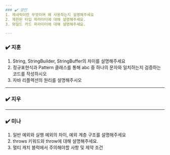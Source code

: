 ```yaml
---
### ✔️ 광민
1. 제네릭이란 무엇이며 왜 사용하는지 설명해주세요
2. 제한된 타입 파라미터에 대해 설명해주세요.
3. 와일드 카드 파라미터에 대해 설명해주세요.

---
```


### ✔️ 지훈
1. String, StringBuilder, StringBuffer의 차이를 설명해주세요
2. 정규표현식과 Pattern 클래스를 통해 abc 중 하나의 문자와 일치하는지 검증하는 코드를 작성하시오
3. 자바 리플렉션의 원리를 설명해주시오 
---

### ✔️ 지우



---

### ✔️ 미나
1. 일반 예외와 실행 예외의 차이, 예외 계층 구조를 설명해주세요
2. throws 키워드와 throw에 대해 설명해주세요.
3. 멀티 캐치 블럭에서 주의해야할 사항 및 제약 조건
